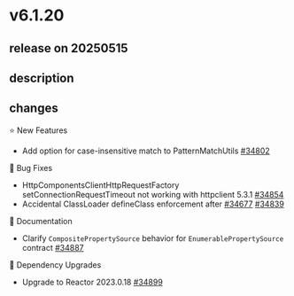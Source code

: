 # v6.1.20

## release on 20250515
## description
## changes
⭐ New Features

* Add option for case-insensitive match to PatternMatchUtils <a href="https://github.com/spring-projects/spring-framework/issues/34802" data-hovercard-type="issue" data-hovercard-url="/spring-projects/spring-framework/issues/34802/hovercard">#34802</a>

🐞 Bug Fixes

* HttpComponentsClientHttpRequestFactory setConnectionRequestTimeout not working with httpclient 5.3.1 <a href="https://github.com/spring-projects/spring-framework/issues/34854" data-hovercard-type="issue" data-hovercard-url="/spring-projects/spring-framework/issues/34854/hovercard">#34854</a>
* Accidental ClassLoader defineClass enforcement after <a class="issue-link js-issue-link" data-error-text="Failed to load title" data-id="2957541780" data-permission-text="Title is private" data-url="https://github.com/spring-projects/spring-framework/issues/34677" data-hovercard-type="issue" data-hovercard-url="/spring-projects/spring-framework/issues/34677/hovercard" href="https://github.com/spring-projects/spring-framework/issues/34677">#34677</a> <a href="https://github.com/spring-projects/spring-framework/issues/34839" data-hovercard-type="issue" data-hovercard-url="/spring-projects/spring-framework/issues/34839/hovercard">#34839</a>

📔 Documentation

* Clarify <code>CompositePropertySource</code> behavior for <code>EnumerablePropertySource</code> contract <a href="https://github.com/spring-projects/spring-framework/issues/34887" data-hovercard-type="issue" data-hovercard-url="/spring-projects/spring-framework/issues/34887/hovercard">#34887</a>

🔨 Dependency Upgrades

* Upgrade to Reactor 2023.0.18 <a href="https://github.com/spring-projects/spring-framework/issues/34899" data-hovercard-type="issue" data-hovercard-url="/spring-projects/spring-framework/issues/34899/hovercard">#34899</a>

